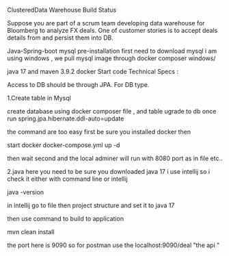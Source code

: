 ClusteredData Warehouse
Build Status

Suppose you are part of a scrum team developing data warehouse for Bloomberg to analyze FX deals. One of customer stories is to accept deals details from and persist them into DB.

Java-Spring-boot
mysql
pre-installation
first need to download mysql i am using windows , we pull mysql image through docker composer windows/

java 17 and maven 3.9.2 
docker
Start code
Technical Specs :

Access to DB should be through JPA. For DB type.

1.Create table in Mysql

create database using docker composer file , and table ugrade to db once run
spring.jpa.hibernate.ddl-auto=update

the command are too easy first be sure you installed docker then

start docker  docker-compose.yml up -d

then wait second and the local adminer will run with 8080 port as in file etc..


2.java
here you need to be sure you downloaded java 17 i use intellij so i check it either with command line or intellij

java -version

in intellij go to file then project structure and set it to java 17

then use command to build to application

mvn clean install

the port here is 9090 so for postman use the localhost:9090/deal "the api "

